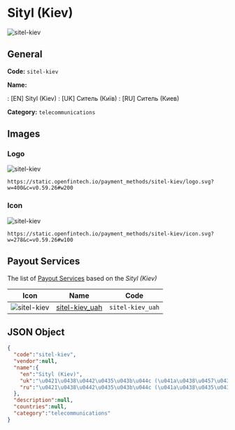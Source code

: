 
# Sityl (Kiev) 
![sitel-kiev](https://static.openfintech.io/payment_methods/sitel-kiev/logo.svg?w=400&c=v0.59.26#w200)  

## General 
**Code:** `sitel-kiev` 
 
**Name:** 
 
:	[EN] Sityl (Kiev) 
:	[UK] Ситель (Київ) 
:	[RU] Ситель (Киев) 
 
**Category:** `telecommunications` 
 

## Images 

### Logo 
![sitel-kiev](https://static.openfintech.io/payment_methods/sitel-kiev/logo.svg?w=400&c=v0.59.26#w200)  

```
https://static.openfintech.io/payment_methods/sitel-kiev/logo.svg?w=400&c=v0.59.26#w200
```  

### Icon 
![sitel-kiev](https://static.openfintech.io/payment_methods/sitel-kiev/icon.svg?w=278&c=v0.59.26#w100)  

```
https://static.openfintech.io/payment_methods/sitel-kiev/icon.svg?w=278&c=v0.59.26#w100
```  

## Payout Services 
 
The list of [Payout Services](/payout-services/) based on the _Sityl (Kiev)_ 

|Icon|Name|Code| 
|:---:|:---:|:---:| 
|![sitel-kiev](https://static.openfintech.io/payout_methods/sitel-kiev/icon.png?w=278&c=v0.59.26#w40) |[sitel-kiev_uah](/payout-services/sitel-kiev_uah/)|`sitel-kiev_uah`| 
 

## JSON Object 

```json
{
  "code":"sitel-kiev",
  "vendor":null,
  "name":{
    "en":"Sityl (Kiev)",
    "uk":"\u0421\u0438\u0442\u0435\u043b\u044c (\u041a\u0438\u0457\u0432)",
    "ru":"\u0421\u0438\u0442\u0435\u043b\u044c (\u041a\u0438\u0435\u0432)"
  },
  "description":null,
  "countries":null,
  "category":"telecommunications"
}
```  
